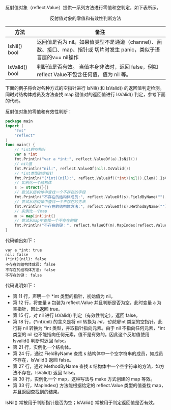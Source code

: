 反射值对象（reflect.Value）提供一系列方法进行零值和空判定，如下表所示。

<div style="text-align: center;">反射值对象的零值和有效性判断方法</div>

|方法|备注|
|---|---|
|IsNil() bool|	返回值是否为 nil。如果值类型不是通道（channel）、函数、接口、map、指针或 切片时发生 panic，类似于语言层的v== nil操作|
|IsValid() bool|	判断值是否有效。 当值本身非法时，返回 false，例如 reflect Value不包含任何值，值为 nil 等。|

下面的例子将会对各种方式的空指针进行 IsNil() 和 IsValid() 的返回值判定检测。同时对结构体成员及方法查找 map 键值对的返回值进行 IsValid() 判定，参考下面的代码。

反射值对象的零值和有效性判断：
```go
package main
import (
    "fmt"
    "reflect"
)
func main() {
    // *int的空指针
    var a *int
    fmt.Println("var a *int:", reflect.ValueOf(a).IsNil())
    // nil值
    fmt.Println("nil:", reflect.ValueOf(nil).IsValid())
    // *int类型的空指针
    fmt.Println("(*int)(nil):", reflect.ValueOf((*int)(nil)).Elem().IsValid())
    // 实例化一个结构体
    s := struct{}{}
    // 尝试从结构体中查找一个不存在的字段
    fmt.Println("不存在的结构体成员:", reflect.ValueOf(s).FieldByName("").IsValid())
    // 尝试从结构体中查找一个不存在的方法
    fmt.Println("不存在的结构体方法:", reflect.ValueOf(s).MethodByName("").IsValid())
    // 实例化一个map
    m := map[int]int{}
    // 尝试从map中查找一个不存在的键
    fmt.Println("不存在的键：", reflect.ValueOf(m).MapIndex(reflect.ValueOf(3)).IsValid())
}
```

代码输出如下：

    var a *int: true
    nil: false
    (*int)(nil): false
    不存在的结构体成员: false
    不存在的结构体方法: false
    不存在的键： false

代码说明如下：
- 第 11 行，声明一个 *int 类型的指针，初始值为 nil。
- 第 12 行，将变量 a 包装为 reflect.Value 并且判断是否为空，此时变量 a 为空指针，因此返回 true。
- 第 15 行，对 nil 进行 IsValid() 判定（有效性判定），返回 false。
- 第 18 行，(*int)(nil) 的含义是将 nil 转换为 *int，也就是*int 类型的空指针。此行将 nil 转换为 *int 类型，并取指针指向元素。由于 nil 不指向任何元素，*int 类型的 nil 也不能指向任何元素，值不是有效的。因此这个反射值使用 Isvalid() 判断时返回 false。
- 第 21 行，实例化一个结构体。
- 第 24 行，通过 FieldByName 查找 s 结构体中一个空字符串的成员，如成员不存在，IsValid() 返回 false。
- 第 27 行，通过 MethodByName 查找 s 结构体中一个空字符串的方法，如方法不存在，IsValid() 返回 false。
- 第 30 行，实例化一个 map，这种写法与 make 方式创建的 map 等效。
- 第 33 行，MapIndex() 方法能根据给定的 reflect.Value 类型的值查找 map，并且返回查找到的结果。

IsNil() 常被用于判断指针是否为空；IsValid() 常被用于判定返回值是否有效。



